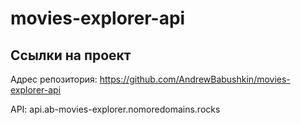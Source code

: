 # movies-explorer-api

## Ссылки на проект

Адрес репозитория: https://github.com/AndrewBabushkin/movies-explorer-api

API: api.ab-movies-explorer.nomoredomains.rocks
